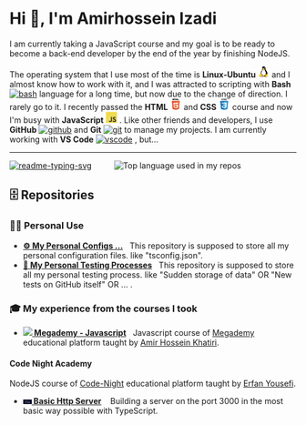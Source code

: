 # Hi 👋, I'm Amirhossein Izadi

I am currently taking a JavaScript course and my goal is to be ready to become a back-end developer by the end of the year by finishing NodeJS.

<!-- Story of My Skills -->
The operating system that I use most of the time is **Linux-Ubuntu**
<a href="https://www.linux.org/" target="_blank"><img src="https://raw.githubusercontent.com/devicons/devicon/master/icons/linux/linux-original.svg" alt="linux" width="20" height="20"/></a>
and I almost know how to work with it, and I was attracted to scripting with **Bash**
<a href="https://www.gnu.org/software/bash/" target="_blank"><img src="https://www.vectorlogo.zone/logos/gnu_bash/gnu_bash-icon.svg" alt="bash" width="20" height="20"/></a>
language for a long time, but now due to the change of direction. I rarely go to it. I recently passed the **HTML**
<a href="https://www.w3.org/html/" target="_blank"><img src="https://raw.githubusercontent.com/devicons/devicon/master/icons/html5/html5-original-wordmark.svg" alt="html5" width="20" height="20"/></a>
and **CSS**
<a href="https://www.w3schools.com/css/" target="_blank"><img src="https://raw.githubusercontent.com/devicons/devicon/master/icons/css3/css3-original-wordmark.svg" alt="css3" width="20" height="20"/></a>
course and now I'm busy with **JavaScript**
<a href="https://developer.mozilla.org/en-US/docs/Web/JavaScript" target="_blank"><img src="https://raw.githubusercontent.com/devicons/devicon/master/icons/javascript/javascript-original.svg" alt="javascript" width="20" height="20"/></a>
. Like other friends and developers, I use **GitHub**
<a href="https://github.com" target="_blank"><img src="https://cdn.jsdelivr.net/gh/devicons/devicon/icons/github/github-original.svg" alt="github" width="20" height="20"/></a>
and **Git**
<a href="https://git-scm.com/" target="_blank" rel="noreferrer"><img src="https://www.vectorlogo.zone/logos/git-scm/git-scm-icon.svg" alt="git" width="20" height="20"/></a>
to manage my projects. I am currently working with **VS Code**
<a href="https://code.visualstudio.com/" target="_blank"><img src="https://cdn.jsdelivr.net/gh/devicons/devicon/icons/vscode/vscode-original.svg" alt="vscode" width="20" height="20"/></a>
, but...

---

<!-- Active Repository -->
<a href="https://github.com/amirhossein-github/teacher-khateri"><img width="300" src="https://denvercoder1-github-readme-stats.vercel.app/api/pin/?username=amirhossein-github&repo=teacher-khateri&theme=react&bg_color=1F222E&title_color=F85D7F&hide_border=true&icon_color=F8D866&show_icons=false" alt="readme-typing-svg"></a>&nbsp;&nbsp;&nbsp;&nbsp;&nbsp;&nbsp;&nbsp;&nbsp;&nbsp;&nbsp;<img width="" src="https://github-readme-stats.vercel.app/api/top-langs/?username=amirhossein-github&layout=compact&hide_title=1&card_width=300" alt="Top language used in my repos" />


## 🗄️ Repositories

### 🧔🏻 Personal Use
- **[⚙️ My Personal Configs ...](https://github.com/amirhossein-github/personal-configuration)**&nbsp;&nbsp;&nbsp;This repository is supposed to store all my personal configuration files. like "tsconfig.json".
- **[🥼 My Personal Testing Processes](https://github.com/amirhossein-github/personal-testing)**&nbsp;&nbsp;&nbsp;This repository is supposed to store all my personal testing process. like "Sudden storage of data" OR "New tests on GitHub itself" OR ... .

### 🎓 My experience from the courses I took
- **[<img src="https://avatars.githubusercontent.com/u/161491221?s=200&v=4" width="15px"> Megademy - Javascript](https://github.com/amirhossein-github/experience-course-megademy)**&nbsp;&nbsp;&nbsp;Javascript course of [Megademy](https://megademy.ir/) educational platform taught by [Amir Hossein Khatiri](https://github.com/khateridev).

#### Code Night Academy
NodeJS course of [Code-Night](https://codenight.ir/) educational platform taught by [Erfan Yousefi](https://github.com/erfanyousefi).
- **[<img src="./images/codenight.png" width="15px"> Basic Http Server](https://github.com/amirhossein-github/experience-course-codenight-nodejs-basic_http_server)**&nbsp;&nbsp;&nbsp; Building a server on the port 3000  in the most basic way possible with TypeScript.